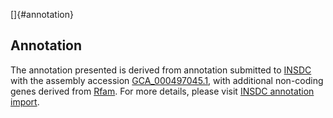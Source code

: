 []{#annotation}

Annotation
----------

The annotation presented is derived from annotation submitted to
[INSDC](http://www.insdc.org) with the assembly accession
[GCA\_000497045.1](http://www.ebi.ac.uk/ena/data/view/GCA_000497045.1),
with additional non-coding genes derived from
[Rfam](http://rfam.xfam.org/). For more details, please visit [INSDC
annotation
import](http://ensemblgenomes.org/info/data/insdc_annotation).
